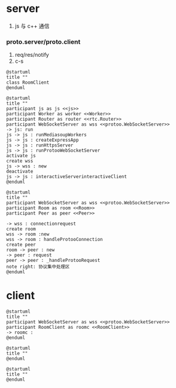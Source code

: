 # server
1. js 与 c++ 通信 
### proto.server/proto.client
1. req/res/notify
1. c-s
```plantuml
@startuml
title ""
class RoomClient
@enduml
```
```plantuml
@startuml
title ""
participant js as js <<js>>
participant Worker as worker <<Worker>>
participant Router as router <<rtc.Router>>
participant WebSocketServer as wss <<protoo.WebSocketServer>>
-> js: run
js -> js : runMediasoupWorkers
js -> js : createExpressApp
js -> js : runHttpsServer
js -> js : runProtooWebSocketServer
activate js
create wss
js -> wss : new
deactivate  
js -> js : interactiveServerinteractiveClient
@enduml
``` 
```plantuml
@startuml
title ""
participant WebSocketServer as wss <<protoo.WebSocketServer>>
participant Room as room <<Room>>
participant Peer as peer <<Peer>>

-> wss : connectionrequest
create room
wss -> room :new 
wss -> room : handleProtooConnection
create peer
room -> peer : new
-> peer : request
peer -> peer : _handleProtooRequest
note right: 协议集中处理区
@enduml
```  
# client
```plantuml
@startuml
title ""
participant WebSocketServer as wss <<protoo.WebSocketServer>>
participant RoomClient as roomc <<RoomClient>>
-> roomc : 
@enduml
``` 
```plantuml
@startuml
title ""
@enduml
``` 
```plantuml
@startuml
title ""
@enduml
``` 